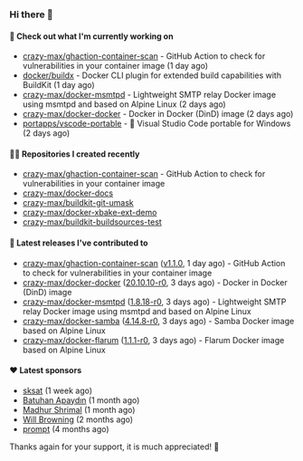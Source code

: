 ### Hi there 👋

#### 👷 Check out what I'm currently working on

- [crazy-max/ghaction-container-scan](https://github.com/crazy-max/ghaction-container-scan) - GitHub Action to check for vulnerabilities in your container image (1 day ago)
- [docker/buildx](https://github.com/docker/buildx) - Docker CLI plugin for extended build capabilities with BuildKit (1 day ago)
- [crazy-max/docker-msmtpd](https://github.com/crazy-max/docker-msmtpd) - Lightweight SMTP relay Docker image using msmtpd and based on Alpine Linux (2 days ago)
- [crazy-max/docker-docker](https://github.com/crazy-max/docker-docker) - Docker in Docker (DinD) image (2 days ago)
- [portapps/vscode-portable](https://github.com/portapps/vscode-portable) - 🚀 Visual Studio Code portable for Windows (2 days ago)

#### 👨‍💻 Repositories I created recently

- [crazy-max/ghaction-container-scan](https://github.com/crazy-max/ghaction-container-scan) - GitHub Action to check for vulnerabilities in your container image
- [crazy-max/docker-docs](https://github.com/crazy-max/docker-docs)
- [crazy-max/buildkit-git-umask](https://github.com/crazy-max/buildkit-git-umask)
- [crazy-max/docker-xbake-ext-demo](https://github.com/crazy-max/docker-xbake-ext-demo)
- [crazy-max/buildkit-buildsources-test](https://github.com/crazy-max/buildkit-buildsources-test)

#### 🚀 Latest releases I've contributed to

- [crazy-max/ghaction-container-scan](https://github.com/crazy-max/ghaction-container-scan) ([v1.1.0](https://github.com/crazy-max/ghaction-container-scan/releases/tag/v1.1.0), 1 day ago) - GitHub Action to check for vulnerabilities in your container image
- [crazy-max/docker-docker](https://github.com/crazy-max/docker-docker) ([20.10.10-r0](https://github.com/crazy-max/docker-docker/releases/tag/20.10.10-r0), 3 days ago) - Docker in Docker (DinD) image
- [crazy-max/docker-msmtpd](https://github.com/crazy-max/docker-msmtpd) ([1.8.18-r0](https://github.com/crazy-max/docker-msmtpd/releases/tag/1.8.18-r0), 3 days ago) - Lightweight SMTP relay Docker image using msmtpd and based on Alpine Linux
- [crazy-max/docker-samba](https://github.com/crazy-max/docker-samba) ([4.14.8-r0](https://github.com/crazy-max/docker-samba/releases/tag/4.14.8-r0), 3 days ago) - Samba Docker image based on Alpine Linux
- [crazy-max/docker-flarum](https://github.com/crazy-max/docker-flarum) ([1.1.1-r0](https://github.com/crazy-max/docker-flarum/releases/tag/1.1.1-r0), 3 days ago) - Flarum Docker image based on Alpine Linux

#### ❤️ Latest sponsors
- [sksat](https://github.com/sksat) (1 week ago)
- [Batuhan Apaydın](https://github.com/developer-guy) (1 month ago)
- [Madhur Shrimal](https://github.com/shrimalmadhur) (1 month ago)
- [Will Browning](https://github.com/willbrowningme) (2 months ago)
- [prompt](https://github.com/pr-mpt) (4 months ago)

Thanks again for your support, it is much appreciated! 🙏
